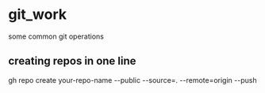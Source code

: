 # git_work
some common git operations
## creating repos in one line
gh repo create your-repo-name --public --source=. --remote=origin --push